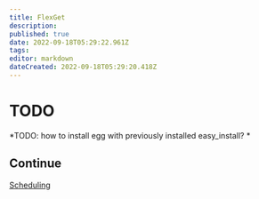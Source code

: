 ```yaml
---
title: FlexGet
description: 
published: true
date: 2022-09-18T05:29:22.961Z
tags: 
editor: markdown
dateCreated: 2022-09-18T05:29:20.418Z
---
```


# TODO
*TODO: how to install egg with previously installed easy_install? *

## Continue
[Scheduling](/InstallWizard/Linux/NoRoot/Py2.6/FlexGet/Scheduling)